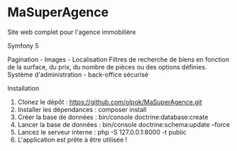 # MaSuperAgence

Site web complet pour l'agence immobilière

Symfony 5

Pagination -  Images -  Localisation
Filtres de recherche de biens en fonction de la surface, du prix, du nombre de pièces ou des options définies.
Système d'administration - back-office sécurisé 

Installation
1. Clonez le dépôt : https://github.com/olpok/MaSuperAgence.git
2. Installer les dépendances : composer install
3. Créer la base de données : bin/console doctrine:database:create
4. Lancer la base de données : bin/console doctrine:schema:update –force
5. Lancez le serveur interne :  php -S 127.0.0.1:8000 -t public
6. L'application est prête à être utilisée !
